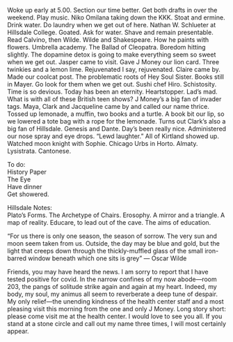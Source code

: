 Woke up early at 5.00. Section our time better. Get both drafts in over the weekend. Play music. Niko Omilana taking down the KKK. Stoat and ermine. Drink water. Do laundry when we get out of here. Nathan W. Schlueter at Hillsdale College. Goated. Ask for water. Shave and remain presentable. Read Calvino, then Wilde. Wilde and Shakespeare. How he paints with flowers. Umbrella academy. The Ballad of Cleopatra. Boredom hitting slightly. The dopamine detox is going to make everything seem so sweet when we get out.  Jasper came to visit. Gave J Money our lion card. Three twinkies and a lemon lime. Rejuvenated I say, rejuvenated. Claire came by. Made our coolcat post. The problematic roots of Hey Soul Sister. Books still in Mayer. Go look for them when we get out. Sushi chef Hiro. Schistosity. Time is so devious. Today has been an eternity. Heartstopper. Lad’s mad. What is with all of these British teen shows? J Money’s a big fan of invader tags. Maya, Clark and Jacqueline came by and called our name thrice. Tossed up lemonade, a muffin, two books and a turtle. A book bit our lip, so we lowered a tote bag with a rope for the lemonade. Turns out Clark’s also a big fan of Hillsdale. Genesis and Dante. Day’s been really nice. Administered our nose spray and eye drops. “Lewd laughter.” All of Kirtland showed up. Watched moon knight with Sophie. Chicago Urbs in Horto. Almaty. Lysistrata. Cantonese.

To do:  
History Paper  
The Eye  
Have dinner  
Get showered. 

Hillsdale Notes:  
Plato’s Forms. The Archetype of Chairs. Erosophy. A mirror and a triangle. A map of reality. Educare, to lead out of the cave. The aims of education.

“For us there is only one season, the season of sorrow. The very sun and moon seem taken from us. Outside, the day may be blue and gold, but the light that creeps down through the thickly-muffled glass of the small iron-barred window beneath which one sits is grey” — Oscar Wilde

Friends, you may have heard the news. I am sorry to report that I have tested positive for covid. In the narrow confines of my now abode—room 203, the pangs of solitude strike again and again at my heart. Indeed, my body, my soul, my animus all seem to reverberate a deep tune of despair. My only relief—the unending kindness of the health center staff and a most pleasing visit this morning from the one and only J Money. Long story short: please come visit me at the health center. I would love to see you all. If you stand at a stone circle and call out my name three times, I will most certainly appear.